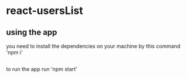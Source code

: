 # react-usersList

## using the app

you need to install the dependencies on your machine by this command 'npm i'
##
to run the app run 'npm start'